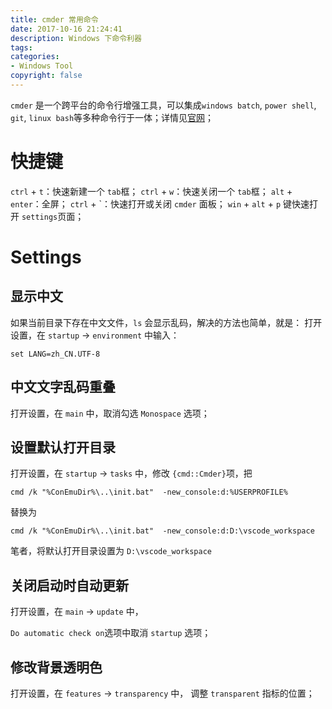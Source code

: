 ```yaml
---
title: cmder 常用命令
date: 2017-10-16 21:24:41
description: Windows 下命令利器
tags:
categories:
- Windows Tool
copyright: false
---
```



`cmder` 是一个跨平台的命令行增强工具，可以集成`windows batch`, `power shell`, `git`, `linux bash`等多种命令行于一体；详情见[官网](http://cmder.net/)；

# 快捷键
`ctrl` + `t`：快速新建一个 `tab`框；
`ctrl` + `w`：快速关闭一个 `tab`框；
`alt` + `enter`：全屏；
`ctrl` + &#96;：快速打开或关闭 `cmder` 面板；
`win` + `alt` + `p` 键快速打开 `settings`页面；


# Settings

## 显示中文
如果当前目录下存在中文文件，`ls` 会显示乱码，解决的方法也简单，就是： 打开设置，在 `startup` -> `environment` 中输入： 

```
set LANG=zh_CN.UTF-8
```
## 中文文字乱码重叠
打开设置，在 `main` 中，取消勾选 `Monospace` 选项；

## 设置默认打开目录
打开设置，在 `startup` -> `tasks` 中，修改 `{cmd::Cmder}`项，把

```
cmd /k "%ConEmuDir%\..\init.bat"  -new_console:d:%USERPROFILE%
``` 
替换为 
```
cmd /k "%ConEmuDir%\..\init.bat"  -new_console:d:D:\vscode_workspace
```
笔者，将默认打开目录设置为 `D:\vscode_workspace`

## 关闭启动时自动更新
打开设置，在 `main` -> `update` 中，

`Do automatic check on`选项中取消 `startup` 选项；

## 修改背景透明色
打开设置，在 `features` -> `transparency` 中， 调整 `transparent` 指标的位置；